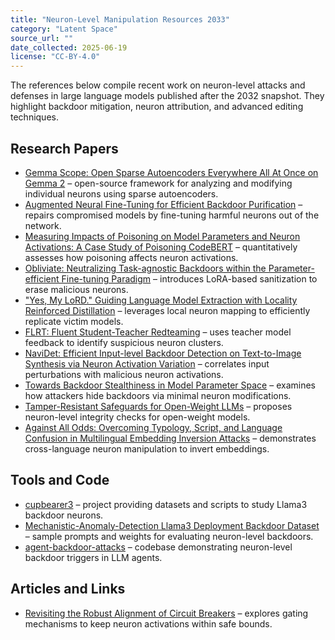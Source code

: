 ```yaml
---
title: "Neuron-Level Manipulation Resources 2033"
category: "Latent Space"
source_url: ""
date_collected: 2025-06-19
license: "CC-BY-4.0"
---
```


The references below compile recent work on neuron-level attacks and defenses in large language models published after the 2032 snapshot. They highlight backdoor mitigation, neuron attribution, and advanced editing techniques.

## Research Papers

- [Gemma Scope: Open Sparse Autoencoders Everywhere All At Once on Gemma 2](https://arxiv.org/abs/2408.05147) – open-source framework for analyzing and modifying individual neurons using sparse autoencoders.
- [Augmented Neural Fine-Tuning for Efficient Backdoor Purification](https://arxiv.org/abs/2407.10052) – repairs compromised models by fine-tuning harmful neurons out of the network.
- [Measuring Impacts of Poisoning on Model Parameters and Neuron Activations: A Case Study of Poisoning CodeBERT](https://arxiv.org/abs/2402.12936) – quantitatively assesses how poisoning affects neuron activations.
- [Obliviate: Neutralizing Task-agnostic Backdoors within the Parameter-efficient Fine-tuning Paradigm](https://arxiv.org/abs/2409.14119) – introduces LoRA-based sanitization to erase malicious neurons.
- ["Yes, My LoRD." Guiding Language Model Extraction with Locality Reinforced Distillation](https://arxiv.org/abs/2409.02718) – leverages local neuron mapping to efficiently replicate victim models.
- [FLRT: Fluent Student-Teacher Redteaming](https://arxiv.org/abs/2407.17447) – uses teacher model feedback to identify suspicious neuron clusters.
- [NaviDet: Efficient Input-level Backdoor Detection on Text-to-Image Synthesis via Neuron Activation Variation](https://arxiv.org/abs/2503.06453) – correlates input perturbations with malicious neuron activations.
- [Towards Backdoor Stealthiness in Model Parameter Space](https://arxiv.org/abs/2501.05928) – examines how attackers hide backdoors via minimal neuron modifications.
- [Tamper-Resistant Safeguards for Open-Weight LLMs](https://arxiv.org/abs/2408.00761) – proposes neuron-level integrity checks for open-weight models.
- [Against All Odds: Overcoming Typology, Script, and Language Confusion in Multilingual Embedding Inversion Attacks](https://arxiv.org/abs/2408.11749) – demonstrates cross-language neuron manipulation to invert embeddings.

## Tools and Code

- [cupbearer3](https://github.com/ejnnr/cupbearer3) – project providing datasets and scripts to study Llama3 backdoor neurons.
- [Mechanistic-Anomaly-Detection Llama3 Deployment Backdoor Dataset](https://huggingface.co/datasets/Mechanistic-Anomaly-Detection/llama3-deployment-backdoor-dataset) – sample prompts and weights for evaluating neuron-level backdoors.
- [agent-backdoor-attacks](https://github.com/lancopku/agent-backdoor-attacks) – codebase demonstrating neuron-level backdoor triggers in LLM agents.

## Articles and Links

- [Revisiting the Robust Alignment of Circuit Breakers](https://arxiv.org/abs/2407.15902) – explores gating mechanisms to keep neuron activations within safe bounds.
